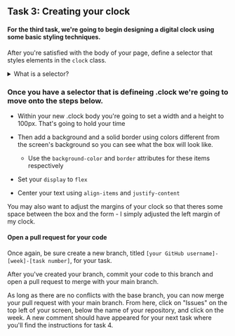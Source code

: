 ## Task 3: Creating your clock

#### For the third task, we're going to begin designing a digital clock using some basic styling techniques.

After you're satisfied with the body of your page, define a selector that styles elements in the `clock` class.

<details><summary>What is a selector?</summary>
<p>

#### CSS selectors are used to "find" (or select) the HTML elements (which is going to be our time div) that you want to style.

```css
.Clock{

}
```

</p>
</details>

### Once you have a selector that is defineing .clock we're going to move onto the steps below.
- Within your new .clock body you're going to set a width and a height to 100px. That's going to hold your time  
- Then add a background and a solid border using colors different from the screen's background so you can see what the box will look like.
  - Use the `background-color` and `border` attributes for these items respectively

- Set your `display` to `flex` 
- Center your text using `align-items` and `justify-content` 

You may also want to adjust the margins of your clock so that theres some space between the box and the form - I simply adjusted the left margin of my clock.

#### Open a pull request for your code

Once again, be sure create a new branch, titled `[your GitHub username]-[week]-[task number]`, for your task.  

After you've created your branch, commit your code to this branch and open a pull request to merge with your main branch.  

As long as there are no conflicts with the base branch, you can now merge your pull request with your main branch. From here, click on "Issues" on the top left of your screen, below the name of your repository, and click on the week. A new comment should have appeared for your next task where you'll find the instructions for task 4.
